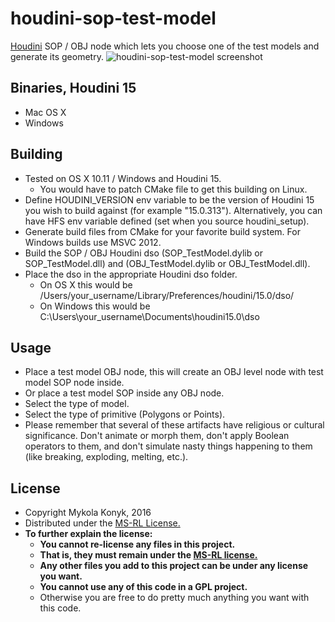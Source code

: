 # houdini-sop-test-model

[Houdini](http://www.sidefx.com/index.php) SOP / OBJ node which lets you choose one of the test models and generate its geometry.
![houdini-sop-test-model screenshot](http://i.imgur.com/k8aaxWM.png)

## Binaries, Houdini 15
* Mac OS X
* Windows

## Building

* Tested on OS X 10.11 / Windows and Houdini 15.
  * You would have to patch CMake file to get this building on Linux.
* Define HOUDINI_VERSION env variable to be the version of Houdini 15 you wish to build against (for example "15.0.313").
 Alternatively, you can have HFS env variable defined (set when you source houdini_setup).
* Generate build files from CMake for your favorite build system. For Windows builds use MSVC 2012.
* Build the SOP / OBJ Houdini dso (SOP_TestModel.dylib or SOP_TestModel.dll) and (OBJ_TestModel.dylib or OBJ_TestModel.dll).
* Place the dso in the appropriate Houdini dso folder.
  * On OS X this would be /Users/your_username/Library/Preferences/houdini/15.0/dso/
  * On Windows this would be C:\Users\your_username\Documents\houdini15.0\dso

## Usage

* Place a test model OBJ node, this will create an OBJ level node with test model SOP node inside.
* Or place a test model SOP inside any OBJ node.
* Select the type of model.
* Select the type of primitive (Polygons or Points).
* Please remember that several of these artifacts have religious or cultural significance. Don't animate or morph them, don't apply Boolean operators to them, and don't simulate nasty things happening to them (like breaking, exploding, melting, etc.).

## License

* Copyright Mykola Konyk, 2016
* Distributed under the [MS-RL License.](http://opensource.org/licenses/MS-RL)
* **To further explain the license:**
  * **You cannot re-license any files in this project.**
  * **That is, they must remain under the [MS-RL license.](http://opensource.org/licenses/MS-RL)**
  * **Any other files you add to this project can be under any license you want.**
  * **You cannot use any of this code in a GPL project.**
  * Otherwise you are free to do pretty much anything you want with this code.
